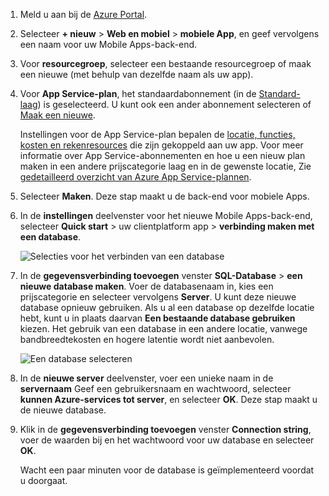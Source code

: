 1. Meld u aan bij de [Azure Portal].
2. Selecteer **+ nieuw** > **Web en mobiel** > **mobiele App**, en geef vervolgens een naam voor uw Mobile Apps-back-end.
3. Voor **resourcegroep**, selecteer een bestaande resourcegroep of maak een nieuwe (met behulp van dezelfde naam als uw app). 
4. Voor **App Service-plan**, het standaardabonnement (in de [Standard-laag](https://azure.microsoft.com/pricing/details/app-service/)) is geselecteerd. U kunt ook een ander abonnement selecteren of [Maak een nieuwe](../articles/app-service/app-service-plan-manage.md#create-an-app-service-plan). 

   Instellingen voor de App Service-plan bepalen de [locatie, functies, kosten en rekenresources](https://azure.microsoft.com/pricing/details/app-service/) die zijn gekoppeld aan uw app. Voor meer informatie over App Service-abonnementen en hoe u een nieuw plan maken in een andere prijscategorie laag en in de gewenste locatie, Zie [gedetailleerd overzicht van Azure App Service-plannen](../articles/app-service/azure-web-sites-web-hosting-plans-in-depth-overview.md).
   
5. Selecteer **Maken**. Deze stap maakt u de back-end voor mobiele Apps. 
6. In de **instellingen** deelvenster voor het nieuwe Mobile Apps-back-end, selecteer **Quick start** > uw clientplatform app > **verbinding maken met een database**. 
   
   ![Selecties voor het verbinden van een database](./media/app-service-mobile-dotnet-backend-create-new-service/dotnet-backend-create-data-connection.png)
7. In de **gegevensverbinding toevoegen** venster **SQL-Database** > **een nieuwe database maken**. Voer de databasenaam in, kies een prijscategorie en selecteer vervolgens **Server**. U kunt deze nieuwe database opnieuw gebruiken. Als u al een database op dezelfde locatie hebt, kunt u in plaats daarvan **Een bestaande database gebruiken** kiezen. Het gebruik van een database in een andere locatie, vanwege bandbreedtekosten en hogere latentie wordt niet aanbevolen.
   
   ![Een database selecteren](./media/app-service-mobile-dotnet-backend-create-new-service/dotnet-backend-create-db.png)
8. In de **nieuwe server** deelvenster, voer een unieke naam in de **servernaam** Geef een gebruikersnaam en wachtwoord, selecteer **kunnen Azure-services tot server**, en selecteer  **OK**. Deze stap maakt u de nieuwe database.
9. Klik in de **gegevensverbinding toevoegen** venster **Connection string**, voer de waarden bij en het wachtwoord voor uw database en selecteer **OK**. 

   Wacht een paar minuten voor de database is geïmplementeerd voordat u doorgaat.

<!-- URLs. -->
[Azure Portal]: https://portal.azure.com/
